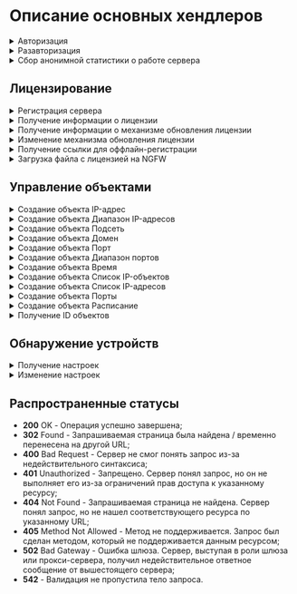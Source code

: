 # Описание основных хендлеров

<details>

<summary>Авторизация</summary>

```
POST /web/auth/login
```

**Json-тело запроса:**

```json5
{
    "login": "string",    
    "password": "string",    
    "rest_path": "string" //(по умолчанию строка со слэшем "/")
}

```

После успешной авторизации, сервер Ideco NGFW передает в заголовках куки. Пример значений:

```
set-cookie: insecure-ideco-session=02428c1c-fcd5-42ef-a533-5353da743806
set-cookie: __Secure-ideco-3ea57fca-65cb-439b-b764-d7337530f102=df164532-b916-4cda-a19b-9422c2897663:1663839003
```

Эти куки нужно передавать при каждом запросе после авторизации в заголовке запроса Cookie.

</details>

<details>

<summary>Разавторизация</summary>

```
DELETE /web/auth/login
```
После успешной разавторизации сервер Ideco NGFW передает в заголовках куки. Пример значений:

```
set-cookie: insecure-ideco-session=""; expires=Thu, 01 Jan 1970 00:00:00 GMT; Max-Age=0; Path=/
set-cookie: __Secure-ideco-b7e3fb6f-7189-4f87-a4aa-1bdc02e18b34=""; HttpOnly; Max-Age=0; Path=/; SameSite=Strict; Secure
```

</details>

<details>
<summary>Сбор анонимной статистики о работе сервера</summary>

### Получение текущих настроек:

```
GET /gather_stat/settings
```

**Ответ на успешный запрос:**

```json5
{
      "enabled": "boolean"
   }
```

Значение `"enabled"` равно `true`, если сбор анонимной статистики о работе сервера включен, и `false`, если выключен.

### Изменение настроек

```
PUT /gather_stat/settings
```

**Json-тело запроса**

```json5
{
      "enabled": "boolean"
   }
```

Ответ на такой запрос будет пустым.

</details>

## Лицензирование

<details>
<summary>Регистрация сервера</summary>

```
POST /license/register
```

**Json-тело запроса:**

```json5
{
    "token": "str" //(Получить токен лицензии можно в отделе продаж. Он высылается в активационном письме)
}
```

Ответ: 200 ОК

Чтобы добавить enterprise-demo лицензию, необходимо сначала получить токен лицензии в личном кабинете. Для этого выполните действия:

1\. Авторизуйтесь в личном кабинете myideco.ru:

```
POST /api/v3/login
```

**Json-тело запроса:**

```json5
{
    "login": "string",
    "password": "string",
    "g_recaptcha_response": "string" | null
}
```

2\. Выполните запрос на регистрацию сервера:

```
PUT /api/v3/{company_id}/go_to_product
```

*  `company_id` - id компании пользователя. Его можно получить по запросу `GET /api/v3/companies`.

**Тело ответа на успешный запрос:**

```json5
{
  "token": "string"
}
```

Используйте полученный токен в теле запроса при регистрации Ideco NGFW.

</details>

<details>
<summary>Получение информации о лицензии</summary>

```
GET /license/info
```

**Пример ответа на успешный запрос:**

```json5
{
    "modules": {
        "active_directory": {
            "available": true,
            "expiration_date": 1712400382.0
        },
        "kaspersky_av_for_web": {
            "available": true,
            "expiration_date": 1712400382.0
        },
        "kaspersky_av_for_mail": {
            "available": true,
            "expiration_date": 1712400382.0
        },
        "application_control": {
            "available": true,
            "expiration_date": 1712400382.0
        },
        "suricata": {
            "available": true,
            "expiration_date": 1712400382.0
        },
        "advanced_content_filter": {
            "available": true,
            "expiration_date": 1712400382.0
        },
        "standard_content_filter": {
            "available": false,
            "expiration_date": 0
        },
        "ips_advanced_rules": {
            "available": true,
            "expiration_date": 1712400382.0
        },
        "icsd": {
            "available": true,
            "max_users_count": 10000
        }
    },
    "general": {
        "available": true,
        "reason": "",
        "not_upgrade_after": 1712400382.0,
        "tech_support_end": 1712400382.0,
        "start_date": 1708944382.2658572,
        "expiration_date": 1712400382.0
    },
    "license_type": "enterprise-demo",
    "license_id": "UTM-3883264353",
    "server_name": "UTM",
    "last_update_time": 1708944385.1747465,
    "company_id": "Ideco",
    "server_id": "OQHsviy10sEOOQXWs-8c7tnwJb4AaOvplT2iJc-im677",
    "registered": true,
    "unreliable": false,
    "has_connection": true,
    "license_server": "https://my.ideco.ru"
}
```

**Если лицензия для данного сервера отсутствует:**

```json5
{
    "registered": false,
    "has_connection": true,
    "license_server": "https://my.ideco.ru"
}
```

</details>

<details>
<summary>Получение информации о механизме обновления лицензии</summary>

```
GET /license/update-type
```

**Ответ на успешный запрос:**

```json5
{
  "update_type": "auto" | "manual"
}
```

* `auto` - при автоматическом получении лицензии;
* `manual` - при ручной загрузке лицензии.

</details>

<details>
<summary>Изменение механизма обновления лицензии</summary>

```
PUT /license/update-type
```

**Json-тело запроса:**

```json5
{
  "update_type": "auto" | "manual"
}
```

**Ответ на успешный запрос**: 200 ОК

</details>

<details>
<summary>Получение ссылки для оффлайн-регистрации</summary>

```
GET /license/license-get-offline-registration-url
```

**Ответ на успешный запрос**

```json5
{
    "registration_url": "https://my.ideco.ru/offline_register?server_name=ZGF0YSB0byBiZSBlbmNvZGVk&hwid=u-CVv6SSNMXI_Mukgnf3SCIxJz9kcl0i50ARFk4FRz1O&version=17.1"
}
```

* `server_name` - имя сервера Ideco NGFW;
* `hwid` - HWID сервера;
* `version` - версия сервера.

Получение ссылки для оффлайн-регистрации сервера возможно только при ручном механизме обновления лицензии.

</details>

<details>
<summary>Загрузка файла с лицензией на NGFW</summary>

```
POST /license/license-upload
```

Тело запроса: форма загрузки файла. Имя поля в форме загрузки файла - `license_file`

**Ответ на успешный запрос**: 200 ОК

</details>

## Управление объектами

<details>

<summary>Создание объекта IP-адрес</summary>

```
POST /aliases/ip_addresses
```

**Json-тело запроса:**

```json5
{
    "comment": "string",    
    "title": "string",    
    "value": "string"
}
```

**Ответ на успешный запрос:** 

```json5
{
    "id": "string"
}
```

</details>

<details>

<summary>Создание объекта Диапазон IP-адресов</summary>

```
POST /aliases/ip_ranges
```

**Json-тело запроса:**

```json5
{
    "title": "string",
    "comment": "string",
    "start": "string",
    "end": "string"
}
```

**Ответ на успешный запрос:**

```json5
{
    "id": "string"
}
```

</details>

<details>

<summary>Создание объекта Подсеть</summary>

```
POST /aliases/networks
```

**Json-тело запроса:**

```json5
{
    "title": "string", //(максимальная длина 42 символа)
    "comment": "string", //(может быть пустым, максимальная длина 256 символов)
    "value": "string" //(адрес подсети в формате `192.168.0.0/24` либо `192.168.0.0/255.255.255.0`)
}
```

**Ответ на успешный запрос:**

```json5
{
    "id": "string"
}
```

</details>

<details>

<summary>Создание объекта Домен</summary>

```
POST /aliases/domains
```

**Json-тело запроса:**

```json5
{
    "title": "string", //(максимальная длина 42 символа)
    "comment": "string", //(может быть пустым, максимальная длина 256 символов)
    "value": "string" //(домен)
}
```

**Ответ на успешный запрос:**

```json5
{
    "id": "string"
}
```

</details>

<details>

<summary>Создание объекта Порт</summary>

```
POST /aliases/ports
```

**Json-тело запроса:**

```json5
{
    "title": "string",
    "comment": "string",
    "value": "integer" //(номер порта)
}
```

**Ответ на успешный запрос:** 

```json5
{
    "id": "string"
}
```

</details>

<details>

<summary>Создание объекта Диапазон портов</summary>

```
POST /aliases/port_ranges
```

**Json-тело запроса:**

```json5
{
    "title": "string",
    "comment": "string",
    "start": "integer", //(первый порт диапазона)
    "end": "integer" //(последний порт диапазона)
}
```

**Ответ на успешный запрос:** 

```json5
{
    "id": "string"
}
```

</details>

<details>

<summary>Создание объекта Время</summary>

```
POST /aliases/time_ranges
```

**Json-тело запроса:**

```json5
{
    "title":"string",
    "comment":"string",
    "weekdays":["integer"], //(список дней недели, где 1-пн, 2-вт ... 7-вс)
    "start":"string", //(начало временного отрезка в формате: ЧЧ:ММ)
    "end":"string" //(конец временного отрезка в формате: ЧЧ:ММ)
    "period": {
            "first": "integer", //(момент начала срока действия в формате ГГГГММДДЧЧММСС, например, 20240215000000)
            "last": "integer" //(момент окончания срока действия в формате ГГГГММДДЧЧММСС, например, 20240229235959)
        }
}
```

Если для `"period"` установить значение `null`, у объекта будет включена опция **Бессрочно**.

**Ответ на успешный запрос:**

```json5
{
    "id": "string"
}
```

</details>

<details>

<summary>Создание объекта Список IP-объектов</summary>

```
POST /aliases/lists/addresses
```

**Json-тело запроса:**

```json5
{
    "title": "string",
    "comment": "string",
    "values": ["string"] //(идентификаторы IP-объектов, через запятую)
}
```

**Ответ на успешный запрос:** 

```json5
{
    "id": "string"
}
```

</details>

<details>

<summary>Создание объекта Список IP-адресов</summary>

```
POST /aliases/ip_address_lists
```

**Json-тело запроса:**

```json5
{
    "title": "string",
    "comment": "string",
    "values": [ "string" ] //(Список IP-адресов без указания маски, либо с указанием маски подсети в виде десятичного числа 0...32 или четырех десятичных чисел от 0 до 255. Например: `192.168.0.0/24` или `192.168.0.1`)
}
```

**Ответ на успешный запрос:** 

```json5
{
    "id": "string"
}
```

</details>

<details>

<summary>Создание объекта Порты</summary>

```
POST /aliases/lists/ports
```

**Json-тело запроса:**

```json5
{
    "title": "string",
    "comment": "string",
    "values": [ "string" ] //(список портов)
}
```

**Ответ на успешный запрос:** 

```json5
{
    "id": "string"
}
```

</details>

<details>

<summary>Создание объекта Расписание</summary>

```
POST /aliases/lists/times
```

**Json-тело запроса:**

```json5
{
    "title": "string",
    "comment": "string",
    "values": [ "string" ] //(список id объектов Время)
}
```

**Ответ на успешный запрос:** 

```json5
{
    "id": "string"
}
```

</details>

<details>

<summary>Получение ID объектов</summary>

```
GET /aliases/all
```

**Ответ на успешный запрос:**

```json5
[
    {
        "comment": "string",
        "title": "string",
        "type": "string",
        "values": [
            "string" | "integer",
            "string" | "integer"
        ],
        "id": "type.id.1"
    }, 
{
        "comment": "string",
        "title": "string",
        "type": "string",
        "value": "string" | "integer",
        "id": "type.id.1"
    },
    ...
] 
```

В качестве ответа будет возвращен список всех объектов, существующих в NGFW:

* "protocol.ah" - протокол AH;
* "protocol.esp" - протокол ESP;
* "protocol.gre" - протокол GRE;
* "protocol.icmp" - протокол ICMP;
* "protocol.tcp" - протокол TCP;
* "protocol.udp" - протокол UDP;
* "quota.exceeded"- IP-адреса пользователей, которые превысили квоту;
* "any" - допускается любое значение в этом поле;
* "interface.external_any" - все внешние интерфейсы (равно таблице *Подключение к провайдеру* в веб-интерфейсе и включает в себя подключения к провайдеру по Ethernet/VPN);
* "interface.external_eth" - внешние Ethernet-интерфейсы;
* "interface.external_vpn" - внешние VPN-интерфейсы;
* "interface.ipsec_any" - IPsec-интерфейсы;
* "interface.local_any" - все локальные интерфейсы;
* "interface.tunnel_any" - все туннельные интерфейсы;
* "group.id." - идентификатор группы пользователей;
* "interface.id." - идентификатор конкретного интерфейса;
* "interface.utm_outgoing" - исходящий трафик устройства;
* "interface.vpn_traffic" - клиентский VPN-трафик;
* "interface.wccp_gre_any" - все WCCP GRE интерфейсы;
* "hip_profile.id." - устройства без профиля;
* "security_group.guid." - идентификатор группы безопасности AD;
* "user.id." - идентификатор пользователя;
* "domain.id." - идентификатор домена;
* "ip.id." - идентификатор IP-адреса;
* "ip_range.id." - идентификатор объекта *Диапазон адресов*;
* "address_list.id." - идентификатор объекта *Список IP-объектов*;
* "list_of_iplists.id." - идентификатор объекта *Список стран*;
* "port_list.id." - идентификатор объекта *Порты*;
* "time_list.id." - идентификатор объекта *Расписание*;
* "subnet.id." - идентификатор объекта *Подсеть*;
* "port_range.id." - идентификатор объекта *Диапазон портов*;
* "port.id." - идентификатор объекта *Порт*;
* "time_range.id." - идентификатор объекта *Время*.

</details>

## Обнаружение устройств

<details>
<summary>Получение настроек</summary>

```
GET /netscan_backend/settings
```

**Ответ на успешный запрос:**

```json5
{
   "enabled": "boolean",
   "group_id": "integer", //(идентификатор группы, в которую будут добавлены обнаруженные устройства)
   "networks": ["string"] //(список локальных сетей, устройства из которых будут автоматически добавлены и авторизованы на Ideco NGFW)
}
```

</details>

<details>
<summary>Изменение настроек</summary>

```
PUT /netscan_backend/settings
```

**Json-тело запроса:**

```json5
{
   "enabled": "boolean",
   "group_id": "integer",
   "networks": ["string"]
}
```

**Ответ на успешный запрос**: 200 OK.

</details>

## Распространенные статусы

* **200** OK - Операция успешно завершена;
* **302** Found - Запрашиваемая страница была найдена / временно перенесена на другой URL;
* **400** Bad Request - Сервер не смог понять запрос из-за недействительного синтаксиса;
* **401** Unauthorized - Запрещено. Сервер понял запрос, но он не выполняет его из-за ограничений прав доступа к указанному ресурсу;
* **404** Not Found - Запрашиваемая страница не найдена. Сервер понял запрос, но не нашел соответствующего ресурса по указанному URL;
* **405** Method Not Allowed - Метод не поддерживается. Запрос был сделан методом, который не поддерживается данным ресурсом;
* **502** Bad Gateway - Ошибка шлюза. Сервер, выступая в роли шлюза или прокси-сервера, получил недействительное ответное сообщение от вышестоящего сервера;
* **542** - Валидация не пропустила тело запроса.